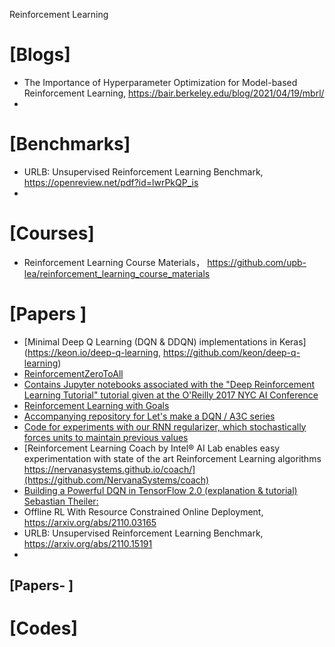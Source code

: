 Reinforcement Learning

# [Blogs]
+ The Importance of Hyperparameter Optimization for Model-based Reinforcement Learning, https://bair.berkeley.edu/blog/2021/04/19/mbrl/
+ 

# [Benchmarks]
+ URLB: Unsupervised Reinforcement Learning Benchmark, https://openreview.net/pdf?id=lwrPkQP_is
+ 

# [Courses]
+ Reinforcement Learning Course Materials， https://github.com/upb-lea/reinforcement_learning_course_materials

# [Papers ]
+ [Minimal Deep Q Learning (DQN & DDQN) implementations in Keras](https://keon.io/deep-q-learning, https://github.com/keon/deep-q-learning)
+ [ReinforcementZeroToAll](https://github.com/hunkim/ReinforcementZeroToAll)
+ [Contains Jupyter notebooks associated with the "Deep Reinforcement Learning Tutorial" tutorial given at the O'Reilly 2017 NYC AI Conference](https://github.com/awjuliani/oreilly-rl-tutorial) 
+ [Reinforcement Learning with Goals](https://github.com/awjuliani/dfp)
+ [Accompanying repository for Let's make a DQN / A3C series](https://github.com/jaara/AI-blog)
+ [Code for experiments with our RNN regularizer, which stochastically forces units to maintain previous values](https://github.com/teganmaharaj/zoneout)
+ [Reinforcement Learning Coach by Intel® AI Lab enables easy experimentation with state of the art Reinforcement Learning algorithms https://nervanasystems.github.io/coach/](https://github.com/NervanaSystems/coach)
+ [Building a Powerful DQN in TensorFlow 2.0 (explanation & tutorial) Sebastian Theiler:](https://medium.com/analytics-vidhya/building-a-powerful-dqn-in-tensorflow-2-0-explanation-tutorial-d48ea8f3177a)
+ Offline RL With Resource Constrained Online Deployment, https://arxiv.org/abs/2110.03165
+ URLB: Unsupervised Reinforcement Learning Benchmark, https://arxiv.org/abs/2110.15191
+ 


## [Papers- ]


# [Codes]

